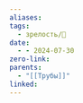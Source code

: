 ```yaml
---
aliases: 
tags:
  - зрелость/🌱
date:
  - - 2024-07-30
zero-link: 
parents:
  - "[[Трубы]]"
linked:
---
```

